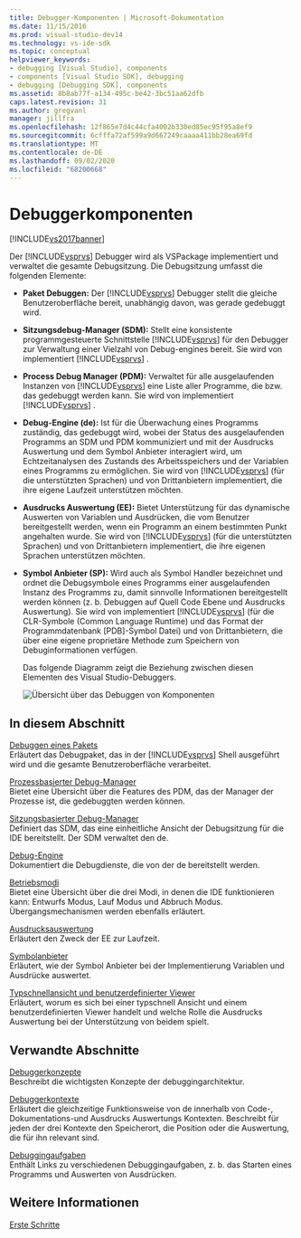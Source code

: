 ```yaml
---
title: Debugger-Komponenten | Microsoft-Dokumentation
ms.date: 11/15/2016
ms.prod: visual-studio-dev14
ms.technology: vs-ide-sdk
ms.topic: conceptual
helpviewer_keywords:
- debugging [Visual Studio], components
- components [Visual Studio SDK], debugging
- debugging [Debugging SDK], components
ms.assetid: 8b8ab77f-a134-495c-be42-3bc51aa62dfb
caps.latest.revision: 31
ms.author: gregvanl
manager: jillfra
ms.openlocfilehash: 12f865e7d4c44cfa4002b330ed85ec95f95a8ef9
ms.sourcegitcommit: 6cfffa72af599a9d667249caaaa411bb28ea69fd
ms.translationtype: MT
ms.contentlocale: de-DE
ms.lasthandoff: 09/02/2020
ms.locfileid: "68200668"
---
```

# <a name="debugger-components"></a>Debuggerkomponenten
[!INCLUDE[vs2017banner](../../includes/vs2017banner.md)]

Der [!INCLUDE[vsprvs](../../includes/vsprvs-md.md)] Debugger wird als VSPackage implementiert und verwaltet die gesamte Debugsitzung. Die Debugsitzung umfasst die folgenden Elemente:  
  
- **Paket Debuggen:** Der [!INCLUDE[vsprvs](../../includes/vsprvs-md.md)] Debugger stellt die gleiche Benutzeroberfläche bereit, unabhängig davon, was gerade gedebuggt wird.  
  
- **Sitzungsdebug-Manager (SDM):** Stellt eine konsistente programmgesteuerte Schnittstelle [!INCLUDE[vsprvs](../../includes/vsprvs-md.md)] für den Debugger zur Verwaltung einer Vielzahl von Debug-engines bereit. Sie wird von implementiert [!INCLUDE[vsprvs](../../includes/vsprvs-md.md)] .  
  
- **Process Debug Manager (PDM):** Verwaltet für alle ausgelaufenden Instanzen von [!INCLUDE[vsprvs](../../includes/vsprvs-md.md)] eine Liste aller Programme, die bzw. das gedebuggt werden kann. Sie wird von implementiert [!INCLUDE[vsprvs](../../includes/vsprvs-md.md)] .  
  
- **Debug-Engine (de):** Ist für die Überwachung eines Programms zuständig, das gedebuggt wird, wobei der Status des ausgelaufenden Programms an SDM und PDM kommuniziert und mit der Ausdrucks Auswertung und dem Symbol Anbieter interagiert wird, um Echtzeitanalysen des Zustands des Arbeitsspeichers und der Variablen eines Programms zu ermöglichen. Sie wird von [!INCLUDE[vsprvs](../../includes/vsprvs-md.md)] (für die unterstützten Sprachen) und von Drittanbietern implementiert, die ihre eigene Laufzeit unterstützen möchten.  
  
- **Ausdrucks Auswertung (EE):** Bietet Unterstützung für das dynamische Auswerten von Variablen und Ausdrücken, die vom Benutzer bereitgestellt werden, wenn ein Programm an einem bestimmten Punkt angehalten wurde. Sie wird von [!INCLUDE[vsprvs](../../includes/vsprvs-md.md)] (für die unterstützten Sprachen) und von Drittanbietern implementiert, die ihre eigenen Sprachen unterstützen möchten.  
  
- **Symbol Anbieter (SP):** Wird auch als Symbol Handler bezeichnet und ordnet die Debugsymbole eines Programms einer ausgelaufenden Instanz des Programms zu, damit sinnvolle Informationen bereitgestellt werden können (z. b. Debuggen auf Quell Code Ebene und Ausdrucks Auswertung). Sie wird von implementiert [!INCLUDE[vsprvs](../../includes/vsprvs-md.md)] (für die CLR-Symbole (Common Language Runtime) und das Format der Programmdatenbank [PDB]-Symbol Datei) und von Drittanbietern, die über eine eigene proprietäre Methode zum Speichern von Debuginformationen verfügen.  
  
  Das folgende Diagramm zeigt die Beziehung zwischen diesen Elementen des Visual Studio-Debuggers.  
  
  ![Übersicht über das Debuggen von Komponenten](../../extensibility/debugger/media/dbugcompovrview.gif "Dbugcompovrview")  
  
## <a name="in-this-section"></a>In diesem Abschnitt  
 [Debuggen eines Pakets](../../extensibility/debugger/debug-package.md)  
 Erläutert das Debugpaket, das in der [!INCLUDE[vsprvs](../../includes/vsprvs-md.md)] Shell ausgeführt wird und die gesamte Benutzeroberfläche verarbeitet.  
  
 [Prozessbasierter Debug-Manager](../../extensibility/debugger/process-debug-manager.md)  
 Bietet eine Übersicht über die Features des PDM, das der Manager der Prozesse ist, die gedebuggten werden können.  
  
 [Sitzungsbasierter Debug-Manager](../../extensibility/debugger/session-debug-manager.md)  
 Definiert das SDM, das eine einheitliche Ansicht der Debugsitzung für die IDE bereitstellt. Der SDM verwaltet den de.  
  
 [Debug-Engine](../../extensibility/debugger/debug-engine.md)  
 Dokumentiert die Debugdienste, die von der de bereitstellt werden.  
  
 [Betriebsmodi](../../extensibility/debugger/operational-modes.md)  
 Bietet eine Übersicht über die drei Modi, in denen die IDE funktionieren kann: Entwurfs Modus, Lauf Modus und Abbruch Modus. Übergangsmechanismen werden ebenfalls erläutert.  
  
 [Ausdrucksauswertung](../../extensibility/debugger/expression-evaluator.md)  
 Erläutert den Zweck der EE zur Laufzeit.  
  
 [Symbolanbieter](../../extensibility/debugger/symbol-provider.md)  
 Erläutert, wie der Symbol Anbieter bei der Implementierung Variablen und Ausdrücke auswertet.  
  
 [Typschnellansicht und benutzerdefinierter Viewer](../../extensibility/debugger/type-visualizer-and-custom-viewer.md)  
 Erläutert, worum es sich bei einer typschnell Ansicht und einem benutzerdefinierten Viewer handelt und welche Rolle die Ausdrucks Auswertung bei der Unterstützung von beidem spielt.  
  
## <a name="related-sections"></a>Verwandte Abschnitte  
 [Debuggerkonzepte](../../extensibility/debugger/debugger-concepts.md)  
 Beschreibt die wichtigsten Konzepte der debuggingarchitektur.  
  
 [Debuggerkontexte](../../extensibility/debugger/debugger-contexts.md)  
 Erläutert die gleichzeitige Funktionsweise von de innerhalb von Code-, Dokumentations-und Ausdrucks Auswertungs Kontexten. Beschreibt für jeden der drei Kontexte den Speicherort, die Position oder die Auswertung, die für ihn relevant sind.  
  
 [Debuggingaufgaben](../../extensibility/debugger/debugging-tasks.md)  
 Enthält Links zu verschiedenen Debuggingaufgaben, z. b. das Starten eines Programms und Auswerten von Ausdrücken.  
  
## <a name="see-also"></a>Weitere Informationen  
 [Erste Schritte](../../extensibility/debugger/getting-started-with-debugger-extensibility.md)
